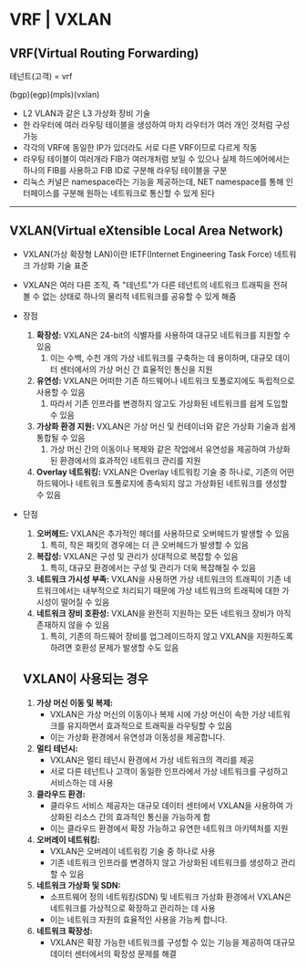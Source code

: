 # VRF | VXLAN

## VRF(Virtual Routing Forwarding)

테넌트(고객) = vrf

(bgp)(egp)(mpls)(vxlan)

- L2 VLAN과 같은 L3 가상화 장비 기술
- 한 라우터에 여러 라우팅 테이블을 생성하여 마치 라우터가 여러 개인 것처럼 구성가능
- 각각의 VRF에 동일한 IP가 있더라도 서로 다른 VRF이므로 다르게 작동
- 라우팅 테이블이 여러개라 FIB가 여러개처럼 보일 수 있으나 실제 하드에어에서는 하나의  FIB를 사용하고 FIB ID로 구분해 라우팅 테이블을 구분
- 리눅스 커널은 namespace라는 기능을 제공하는데, NET namespace를 통해 인터페이스를 구분해 원하는 네트워크로 통신할 수 있게 된다

---

## VXLAN(Virtual eXtensible Local Area Network)

- VXLAN(가상 확장형 LAN)이란 IETF(Internet Engineering Task Force) 네트워크 가상화 기술 표준
- VXLAN은 여러 다른 조직, 즉 "테넌트"가 다른 테넌트의 네트워크 트래픽을 전혀 볼 수 없는 상태로 하나의 물리적 네트워크를 공유할 수 있게 해줌
- 장점
    1. **확장성:** VXLAN은 24-bit의 식별자를 사용하여 대규모 네트워크를 지원할 수 있음
        1. 이는 수백, 수천 개의 가상 네트워크를 구축하는 데 용이하며, 대규모 데이터 센터에서의 가상 머신 간 효율적인 통신을 지원
    2. **유연성:** VXLAN은 어떠한 기존 하드웨어나 네트워크 토폴로지에도 독립적으로 사용할 수 있음
        1. 따라서 기존 인프라를 변경하지 않고도 가상화된 네트워크를 쉽게 도입할 수 있음
    3. **가상화 환경 지원:** VXLAN은 가상 머신 및 컨테이너와 같은 가상화 기술과 쉽게 통합될 수 있음
        1. 가상 머신 간의 이동이나 복제와 같은 작업에서 유연성을 제공하여 가상화된 환경에서의 효과적인 네트워크 관리를 지원
    4. **Overlay 네트워킹:** VXLAN은 Overlay 네트워킹 기술 중 하나로, 기존의 어떤 하드웨어나 네트워크 토폴로지에 종속되지 않고 가상화된 네트워크를 생성할 수 있음
- 단점
    1. **오버헤드:** VXLAN은 추가적인 헤더를 사용하므로 오버헤드가 발생할 수 있음
        1. 특히, 작은 패킷의 경우에는 더 큰 오버헤드가 발생할 수 있음
    2. **복잡성:** VXLAN은 구성 및 관리가 상대적으로 복잡할 수 있음
        1. 특히, 대규모 환경에서는 구성 및 관리가 더욱 복잡해질 수 있음
    3. **네트워크 가시성 부족:** VXLAN을 사용하면 가상 네트워크의 트래픽이 기존 네트워크에서는 내부적으로 처리되기 때문에 가상 네트워크의 트래픽에 대한 가시성이 떨어질 수 있음
    4. **네트워크 장비 호환성:** VXLAN을 완전히 지원하는 모든 네트워크 장비가 아직 존재하지 않을 수 있음
        1. 특히, 기존의 하드웨어 장비를 업그레이드하지 않고 VXLAN을 지원하도록 하려면 호환성 문제가 발생할 수도 있음
    
    ## VXLAN이 사용되는 경우
    
    1. **가상 머신 이동 및 복제:**
        - VXLAN은 가상 머신의 이동이나 복제 시에 가상 머신이 속한 가상 네트워크를 유지하면서 효과적으로 트래픽을 라우팅할 수 있음
        - 이는 가상화 환경에서 유연성과 이동성을 제공합니다.
    2. **멀티 테넌시:**
        - VXLAN은 멀티 테넌시 환경에서 가상 네트워크의 격리를 제공
        - 서로 다른 테넌트나 고객이 동일한 인프라에서 가상 네트워크를 구성하고 서비스하는 데 사용
    3. **클라우드 환경:**
        - 클라우드 서비스 제공자는 대규모 데이터 센터에서 VXLAN을 사용하여 가상화된 리소스 간의 효과적인 통신을 가능하게 함
        - 이는 클라우드 환경에서 확장 가능하고 유연한 네트워크 아키텍처를 지원
    4. **오버레이 네트워킹:**
        - VXLAN은 오버레이 네트워킹 기술 중 하나로 사용
        - 기존 네트워크 인프라를 변경하지 않고 가상화된 네트워크를 생성하고 관리할 수 있음
    5. **네트워크 가상화 및 SDN:**
        - 소프트웨어 정의 네트워킹(SDN) 및 네트워크 가상화 환경에서 VXLAN은 네트워크를 가상적으로 확장하고 관리하는 데 사용
        - 이는 네트워크 자원의 효율적인 사용을 가능케 합니다.
    6. **네트워크 확장성:**
        - VXLAN은 확장 가능한 네트워크를 구성할 수 있는 기능을 제공하여 대규모 데이터 센터에서의 확장성 문제를 해결